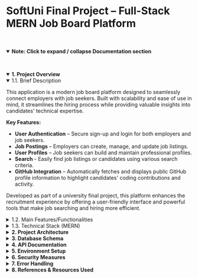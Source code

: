 # SoftUni Final Project – Full-Stack MERN Job Board Platform

&nbsp;

<details open>

<summary><b>Note: Click to expand / collapse Documentation section</b></summary>

</details>

&nbsp;

<details open>
<summary><b>1. Project Overview</b></summary>

<details open>
<summary>1.1. Brief Description</summary>


This application is a modern job board platform designed to seamlessly connect employers with job seekers. Built with scalability and ease of use in mind, it streamlines the hiring process while providing valuable insights into candidates' technical expertise.

**Key Features:**

- **User Authentication** – Secure sign-up and login for both employers and job seekers.
- **Job Postings** – Employers can create, manage, and update job listings.
- **User Profiles** – Job seekers can build and maintain professional profiles.
- **Search** - Easily find job listings or candidates using various search criteria.
- **GitHub Integration** – Automatically fetches and displays public GitHub profile information to highlight candidates' coding contributions and activity.

Developed as part of a university final project, this platform enhances the recruitment experience by offering a user-friendly interface and powerful tools that make job searching and hiring more efficient.
</details>

<details>
<summary>1.2. Main Features/Functionalities</summary>

<details>
<summary>1.2.1. User Management</summary>

- User registration and authentication (Employee/Employer roles)
- Profile creation and management (Employee/Employer)
- GitHub profile integration for developers
- Avatar/profile picture support using Gravatar (Employee/Employer)
</details>

<details>
<summary>1.2.2. Employees Features</summary>

- Create, Read, Update, and Delete professional profiles
- Browse job listings
- Search and filter jobs by various criteria
- GitHub portfolio integration
</details>

<details>
<summary>1.2.3. Employer Features</summary>

- Create, Read, Update, and Delete company profile
- Create, Read, Update, and Delete job listings
- Browse employee profiles
- Search candidate profiles
</details>

<details open>
<summary> 1.2.4. Core Platform Features</summary>

- Secure authentication using JWT
- Role-based access control
- RESTful API architecture
- Pagination:
  - **Request Parameters:**
    - `page` (optional): Page number, defaults to 1
    - `limit` (optional): Items per page, defaults to 10
    - **Example Request:**
      ```http
      GET /api/jobs?page=2&limit=10
      ```
     - **Response Format:**
      ```json
        {
            "success": true,
            "data": {
              "items": [...],
              "pagination": {
                    "currentPage": 2,
                    "totalPages": 5,
                    "totalItems": 48,
                    "hasNextPage": true,
                    "hasPrevPage": true
              }
            }
        }
        ```

</details>
</details>

<details>
<summary>1.3. Technical Stack (MERN)</summary>

- MongoDB: NoSQL database for flexible data storage
- Express.js: Backend web application framework
- React: Frontend user interface library
- Node.js: Runtime environment for server-side code
</details>
</details>

<details>
<summary><b>2. Project Architecture</b></summary>

<details>
<summary>2.1. Structure Overview</summary>
This Node.js backend application follows a modular architecture with clear separation of concerns:

- config/ - Contains configuration files for database and routes
- controllers/ - Handles HTTP requests and response logic
- middlewares/ - Contains middleware functions for authentication, session management, and request preprocessing
- models/ - Defines data models and schema
- services/ - Contains business logic and external service integrations
- util/ - Utility functions and helpers
  
</details>

<details open>
<summary>2.2. Directory Structure</summary>
  
```
Devjobs web app/
├── README
├── assets/
│    images/
│       └── relationship-models-dev-jobs.png
├── Rest-api/
|   └── server/
│    ├── config/
│    │   ├── cors.js
│    │   ├── database.js
│    │   └── routes.js
│    │
│    ├── controllers/
│    │   ├── authController.js
│    │   ├── defaultController.js
│    │   ├── employeeProfileController.js
│    │   ├── employerProfileController.js
│    │   ├── jobsController.js
│    │   ├── postsController.js
│    │   └── usersController.js
│    │
│    ├── middlewares/
│    │   ├── errorHandler.js
│    │   ├── guards.js
│    │   ├── paginationMiddleware.js
│    │   ├── preload.js
│    │   ├── session.js
│    │   └── validateBodyRequest.js
│    │
│    ├── models/
│    │   ├── Company.js
│    │   ├── EmployeeProfile.js
│    │   ├── EmployerProfile.js
│    │   ├── Job.js
│    │   ├── Post.js
│    │   └── User.js
│    │
│    ├── services/
│    │   ├── authService.js
│    │   ├── employeeProfileService.js
│    │   ├── employerProfileService.js
│    │   ├── githubService.js
│    │   ├── jobsService.js
│    │   └── postService.js
│    │
│    └── util/
│    │   ├── errorParser.js
│    │   └── formatPaginatedResponse.js
│       
│
├── .gitignore
├── package-lock.json
├── package.json
└── server.js

```
</details>

</details>

<details>
<summary><b>3. Database Schema</b></summary>

<details>
<summary>3.1. Models Overview</summary>

Application uses MongoDB with Mongoose and consists of the following main models:

- **User Model**
  Handles user authentication and basic user information

- **Company Model**
  Stores company information for employers

- **Job Model**
  Represents job listings

- **Profile Models**
  - **EmployeeProfile**
    Stores information for employee
  - **EmployerProfile**
    Stores information for employer

</details>
<details open>
<summary>3.2. Model Relationships</summary>

![Relationship Models](./assets/images/relationship-models-dev-job-app.png)

**Notation**:

- **1**: exactly one
- **0..1**: zero or one (optional)
- *: many (zero or more)

*Relationship Legend*:

   - User-EmployeeProfile (1 : 0..1): One User can have zero or one EmployeeProfile
   - User-EmployerProfile (1 : 0..1): One User can have zero or one EmployerProfile
   - User-Post (1 : *): One User can create many Posts
   - Company-Job (1 : *): One Company can have many Jobs
   - Company-EmployerProfile (1 : 1): One Company belongs to one EmployerProfile
   - Job-EmployeeProfile (* : *): Many Jobs can have many applicants
   - Post-User (* : *): Many Posts can be liked/commented by many Users
   - EmployerProfile-Job (1 : *): One EmployerProfile can post many Jobs
   - EmployeeProfile-Job (* : *): Many EmployeeProfiles can apply to many Jobs
</details>

</details>

<details>
<summary><b>4. API Documentation</b></summary>

<details>
<summary>4.1. Introduction</summary>

The Dev-Job API is organized around REST. This API has predictable resource-oriented URLs, accepts form-encoded request bodies, returns JSON-encoded responses, and uses standard HTTP response codes and authentication.
The Dev-Job API doesn’t support bulk updates. You can work on only one object per request.
</details>

<details>
<summary>4.2. URL</summary>

All endpoints are prefixed with "/api". Consequently, during the development phase, the endpoints will be accessible via the following URL: "http://localhost:5001/api".
</details>

<details>
<summary>4.3. Methods</summary>

`GET` | `POST` | `PUT` | `DELETE`
</details>

<details>
<summary>4.4. URL query parameters</summary>

Required: `id=[string]`
</details>

<details>
<summary>4.5. Response</summary>


**Code:** `200 OK`\
 Returns the requested data, at the specified page of the results.

**Code:** `204 No Content`\
 Returned if the data property was removed successfully.

**Code:** `400 Bad Request`\
 Returned if the request is invalid.

**Code:** `401 Unauthorized`\
 Returned if the user is not logged in.

**Code:** `403 No Content`\
 Returned if no credentials available.

**Code:** `404 No Found`\
 Returned if the data property does not exist.

**Code:** `500 Internal Server Error`\
 The server encountered an unexpected condition that prevented it from fulfilling the request.
</details>

<details open>
<summary>4.6. API Postman documentation</summary>

- Source: [LINK POSTMAN API](https://documenter.postman.com/preview/28859516-1a8f94a3-e470-42fd-af26-47f0bd7815b3?environment=&versionTag=latest&apiName=CURRENT&version=latest&documentationLayout=classic-double-column&documentationTheme=light&logo=https%3A%2F%2Fres.cloudinary.com%2Fpostman%2Fimage%2Fupload%2Ft_team_logo%2Fv1%2Fteam%2Fanonymous_team&logoDark=https%3A%2F%2Fres.cloudinary.com%2Fpostman%2Fimage%2Fupload%2Ft_team_logo%2Fv1%2Fteam%2Fanonymous_team&right-sidebar=303030&top-bar=FFFFFF&highlight=FF6C37&right-sidebar-dark=303030&top-bar-dark=212121&highlight-dark=FF6C37)
</details>
</details>

<details>
<summary><b>5. Environment Setup</b></summary>

<details>
<summary>5.1. Prerequisites</summary>

- Node.js (v18 or higher)
- MongoDB installed and running locally, or a MongoDB Atlas account
</details>

<details>
<summary>5.2. Installation Steps</summary>

1. Clone the repository
   - `git clone <repository-url>`
   - `cd devjobs-web-app`

2. Install dependencies  
   - `npm install`

3. Create Environment Variables
   - Create a `.env` file in the root directory and add the following variables:

<details>
<summary>5.2.1. Server Configuration</summary>

- PORT=5001
- NODE_ENV=development
</details>

<details>
<summary>5.2.2. MongoDB Connection</summary>

- MONGODB_URI=mongodb://localhost:27017/devjobs

**or**

- MONGODB_URI=mongodb+srv://@cluster.mongodb.net/devjobs
</details>

<details>
<summary>5.2.3. JWT Configuration</summary>

- JWT_SECRET=your_jwt_secret_key
</details>

<details>
<summary>5.2.4. Optional: GitHub Integration</summary>

- GITHUB_CLIENT_ID=your_github_client_id
- GITHUB_CLIENT_SECRET=your_github_client_secret
</details>

</details>

<details>
<summary>5.3. Available Scripts</summary>

- Start the server in production mode:
`npm start`

**or**

- Start the server in development mode with nodemon:
`npm run server`
</details>

<details>
<summary>5.4. Dependencies Overview</summary>

<details>
<summary>5.4.1. Main Dependencies</summary>

- `express`: Web framework for Node.js
- `mongoose`: MongoDB object modeling tool
- `jsonwebtoken`: JWT implementation for authentication
- `bcryptjs`: Password hashing
- `dotenv`: Environment variables management
- `express-validator`: Input validation middleware
- `axios`: HTTP client for API requests
- `gravatar`: Profile picture integration
- `cookie-parser`: Cookie parsing middleware
- `cors`: Connect/Express middleware
- `express-rate-limit`: limit repeated requests to public APIs
</details>

<details>
<summary>5.4.2. Development Dependencies</summary>

`nodemon`: Development server with auto-reload
</details>
</details>

<details open>
<summary>5.5. Build Setup</summary>

1. Start MongoDB service (must be running before server start)
2. Configure your `.env` file with appropriate values
3. Start the development server with `npm run server`
4. The API will be available at `http://localhost:5001` (or your configured PORT)
</details>
</details>

<details>
<summary><b>6. Security Measures</b></summary>

<details>
<summary>6.1. Authentication</summary>

- JWT-based authentication with secure cookie session storage
- Session duration: 1 hour
- Protected routes using middleware guards:
- `hasUser`: Verifies authenticated user
- `isOwner`: Validates resource ownership
- `checkUserRole`: Role-based access control
- Protected auth routes for logged-in users

</details>

<details>
<summary>6.2. Securing API</summary>

- CORS configuration for secure client-server communication
- Express rate-limiting middleware. Limits requests per IP to prevent abuse of sensitive endpoints like password reset.
</details>
</details>

<details>
<summary><b>7. Error Handling</b></summary>

<details>
<summary>7.1. Validation and Error Types</summary>

- Global Error Handling
- Pre-request validation with express-validator middleware
- Model-level Mongoose schema validation
- Consistent error response format
- Production-safe error messages for users
</details>
</details>

<details>
<summary><b>8. References & Resources Used</b></summary>

- Securing APIs: Express rate limit and slow down
  - Source: [Link](https://developer.mozilla.org/en-US/blog/securing-apis-express-rate-limit-and-slow-down/)
- Express cors middleware
  - Source: [Link](https://expressjs.com/en/resources/middleware/cors.html)
- How to Build Secure and Scalable Authentication System with Node.js and MongoDB
  - Source: [Link](https://sandydev.medium.com/how-to-build-secure-and-scalable-authentication-system-with-node-js-and-mongodb-c50bf51c06b0)
- Build a Login and Logout API using Express.js (Node.js)
   - Source: [Link](https://dev.to/m_josh/build-a-jwt-login-and-logout-system-using-expressjs-nodejs-hd2)
- Simplified Guide to Setting Up a Global Error Handler in Express.js
  - Source: [Link](https://medium.com/@mohsinansari.dev/simplified-guide-to-setting-up-a-global-error-handler-in-express-js-daf8dd640b69)
- Implementing Pagination in an Express.js Application
  - Source: [Link](https://medium.com/@atacanymc/implementing-pagination-in-an-express-js-application-551244b62d48)
- Software documentation guide
   - Source: [Link](https://www.writethedocs.org/guide/index.html)  
- How To Build an ER Diagram with Mermaid Chart
   - Source: [Link](https://docs.mermaidchart.com/blog/posts/how-to-build-an-er-diagram-with-mermaid-chart) 
</details>